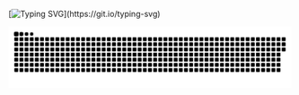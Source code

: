 [![Typing SVG](https://readme-typing-svg.demolab.com?font=Quattrocento&weight=900&size=30&pause=1000&color=5A1659&random=false&width=435&height=100&lines=Ol%C3%A1%2C+eu+sou+o+Felipe!)](https://git.io/typing-svg)




<picture align="center">
  <source media="(prefers-color-scheme: dark)" srcset="https://raw.githubusercontent.com/FeliipeReis/FeliipeReis/output/github-contribution-grid-snake-dark.svg">
  <source media="(prefers-color-scheme: light)" srcset="https://raw.githubusercontent.com/FeliipeReis/FeliipeReis/output/github-contribution-grid-snake-dark.svg">
  <img align="center" alt="github contribution grid snake animation" src="https://raw.githubusercontent.com/FeliipeReis/FeliipeReis/output/github-contribution-grid-snake.svg">
</picture>
